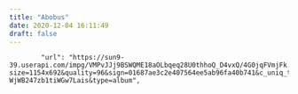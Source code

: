 ```yaml
---
title: "Abobus"
date: 2020-12-04 16:11:49
draft: false
---
```


            "url": "https://sun9-39.userapi.com/impg/VMPvJJj9BSWQME18aOLbqeq28U0thhoQ_D4vxQ/4G0jqFVmjFk.jpg?size=1154x692&quality=96&sign=01687ae3c2e407564ee5ab96fa40b741&c_uniq_tag=_rvk3uP8ZZe4j9llxw7RIk-WjWB247zb1tiWGw7Lais&type=album",

